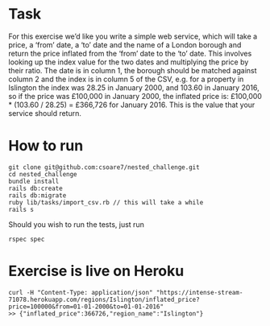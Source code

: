 # Task

For this exercise we’d like you write a simple web service, which will take a price, a ‘from’ date,
a ‘to’ date and the name of a London borough and return the price inflated from the ‘from’ date
to the ‘to’ date. This involves looking up the index value for the two dates and multiplying the
price by their ratio. The date is in column 1, the borough should be matched against column 2
and the index is in column 5 of the CSV, e.g. for a property in Islington the index was 28.25 in
January 2000, and 103.60 in January 2016, so if the price was £100,000 in January 2000, the
inflated price is: £100,000 * (103.60 / 28.25) = £366,726 for January 2016. This is the value that your service should return.

# How to run
```
git clone git@github.com:csoare7/nested_challenge.git
cd nested_challenge
bundle install
rails db:create
rails db:migrate
ruby lib/tasks/import_csv.rb // this will take a while
rails s
```
Should you wish to run the tests, just run
```
rspec spec
```
# Exercise is live on Heroku
```
curl -H "Content-Type: application/json" "https://intense-stream-71078.herokuapp.com/regions/Islington/inflated_price?price=100000&from=01-01-2000&to=01-01-2016"
>> {"inflated_price":366726,"region_name":"Islington"}
```

